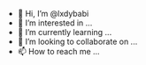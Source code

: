 - 👋 Hi, I’m @lxdybabi
- 👀 I’m interested in ...
- 🌱 I’m currently learning ...
- 💞️ I’m looking to collaborate on ...
- 📫 How to reach me ...

<!---
lxdybabi/lxdybabi is a ✨ special ✨ repository because its `README.md` (this file) appears on your GitHub profile.
You can click the Preview link to take a look at your changes.
--->
